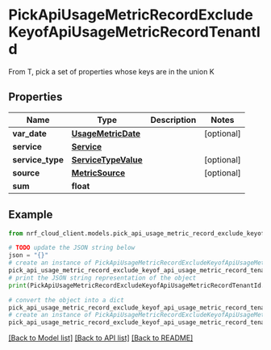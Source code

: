 # PickApiUsageMetricRecordExcludeKeyofApiUsageMetricRecordTenantId

From T, pick a set of properties whose keys are in the union K

## Properties

Name | Type | Description | Notes
------------ | ------------- | ------------- | -------------
**var_date** | [**UsageMetricDate**](UsageMetricDate.md) |  | [optional] 
**service** | [**Service**](Service.md) |  | 
**service_type** | [**ServiceTypeValue**](ServiceTypeValue.md) |  | [optional] 
**source** | [**MetricSource**](MetricSource.md) |  | [optional] 
**sum** | **float** |  | 

## Example

```python
from nrf_cloud_client.models.pick_api_usage_metric_record_exclude_keyof_api_usage_metric_record_tenant_id import PickApiUsageMetricRecordExcludeKeyofApiUsageMetricRecordTenantId

# TODO update the JSON string below
json = "{}"
# create an instance of PickApiUsageMetricRecordExcludeKeyofApiUsageMetricRecordTenantId from a JSON string
pick_api_usage_metric_record_exclude_keyof_api_usage_metric_record_tenant_id_instance = PickApiUsageMetricRecordExcludeKeyofApiUsageMetricRecordTenantId.from_json(json)
# print the JSON string representation of the object
print(PickApiUsageMetricRecordExcludeKeyofApiUsageMetricRecordTenantId.to_json())

# convert the object into a dict
pick_api_usage_metric_record_exclude_keyof_api_usage_metric_record_tenant_id_dict = pick_api_usage_metric_record_exclude_keyof_api_usage_metric_record_tenant_id_instance.to_dict()
# create an instance of PickApiUsageMetricRecordExcludeKeyofApiUsageMetricRecordTenantId from a dict
pick_api_usage_metric_record_exclude_keyof_api_usage_metric_record_tenant_id_from_dict = PickApiUsageMetricRecordExcludeKeyofApiUsageMetricRecordTenantId.from_dict(pick_api_usage_metric_record_exclude_keyof_api_usage_metric_record_tenant_id_dict)
```
[[Back to Model list]](../README.md#documentation-for-models) [[Back to API list]](../README.md#documentation-for-api-endpoints) [[Back to README]](../README.md)


